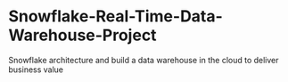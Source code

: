 # Snowflake-Real-Time-Data-Warehouse-Project
Snowflake architecture and build a data warehouse in the cloud to deliver business value
